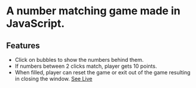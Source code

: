 # A number matching game made in JavaScript.
## Features
- Click on bubbles to show the numbers behind them.
- If numbers between 2 clicks match, player gets 10 points.
- When filled, player can reset the game or exit out of the game resulting in closing the window.
[See Live](https://memrizeit-ash.netlify.app/)
